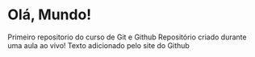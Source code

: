 # Olá, Mundo!
 Primeiro repositorio do curso de Git e Github
Repositório criado durante uma aula ao vivo!
Texto adicionado pelo site do Github
